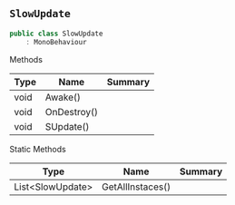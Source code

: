 ## `SlowUpdate`

```csharp
public class SlowUpdate
    : MonoBehaviour

```

Methods

| Type | Name | Summary | 
| --- | --- | --- | 
| void | Awake() |  | 
| void | OnDestroy() |  | 
| void | SUpdate() |  | 


Static Methods

| Type | Name | Summary | 
| --- | --- | --- | 
| List&lt;SlowUpdate&gt; | GetAllInstaces() |  | 


